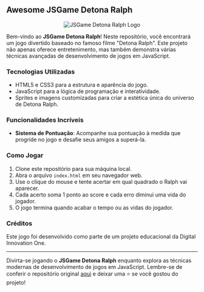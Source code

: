 ## Awesome JSGame Detona Ralph

<p align="center">
  <img src="https://github.com/RudrigoPereira/jsgame-detona-ralph/blob/main/src/images/favicon.jpg" alt="JSGame Detona Ralph Logo">
</p>

Bem-vindo ao **JSGame Detona Ralph**! Neste repositório, você encontrará um jogo divertido baseado no famoso filme "Detona Ralph". Este projeto não apenas oferece entretenimento, mas também demonstra várias técnicas avançadas de desenvolvimento de jogos em JavaScript.

### Tecnologias Utilizadas

- HTML5 e CSS3 para a estrutura e aparência do jogo.
- JavaScript para a lógica de programação e interatividade.
- Sprites e imagens customizadas para criar a estética única do universo de Detona Ralph.

### Funcionalidades Incríveis

- **Sistema de Pontuação**: Acompanhe sua pontuação à medida que progride no jogo e desafie seus amigos a superá-la.

### Como Jogar

1. Clone este repositório para sua máquina local.
2. Abra o arquivo `index.html` em seu navegador web.
3. Use o clique do mouse e tente acertar em qual quadrado o Ralph vai aparecer.
4. Cada acerto soma 1 ponto ao score e cada erro diminui uma vida do jogador.
5. O jogo termina quando acabar o tempo ou as vidas do jogador.

### Créditos

Este jogo foi desenvolvido como parte de um projeto educacional da Digital Innovation One.

---

Divirta-se jogando o **JSGame Detona Ralph** enquanto explora as técnicas modernas de desenvolvimento de jogos em JavaScript. Lembre-se de conferir o repositório original [aqui](https://github.com/digitalinnovationone/jsgame-detona-ralph) e deixar uma ⭐️ se você gostou do projeto!
